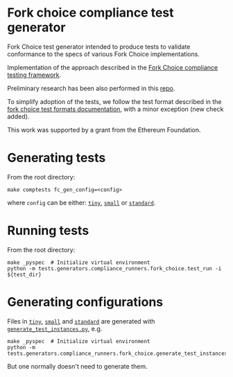 # Fork choice compliance test generator

Fork Choice test generator intended to produce tests to validate conformance to
the specs of various Fork Choice implementations.

Implementation of the approach described in the
[Fork Choice compliance testing framework](https://hackmd.io/@ericsson49/fork-choice-implementation-vs-spec-testing).

Preliminary research has been also performed in this
[repo](https://github.com/txrx-research/fork_choice_test_generation/tree/main).

To simplify adoption of the tests, we follow the test format described in the
[fork choice test formats documentation](../../../formats/fork_choice/README.md),
with a minor exception (new check added).

This work was supported by a grant from the Ethereum Foundation.

# Generating tests

From the root directory:

```
make comptests fc_gen_config=<config>
```

where `config` can be either: [`tiny`](tiny/), [`small`](small/) or
[`standard`](standard/).

# Running tests

From the root directory:

```
make _pyspec  # Initialize virtual environment
python -m tests.generators.compliance_runners.fork_choice.test_run -i ${test_dir}
```

# Generating configurations

Files in [`tiny`](tiny/), [`small`](small/) and [`standard`](standard/) are
generated with [`generate_test_instances.py`](generate_test_instances.py), e.g.

```
make _pyspec  # Initialize virtual environment
python -m tests.generators.compliance_runners.fork_choice.generate_test_instances
```

But one normally doesn't need to generate them.
